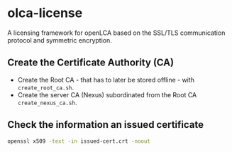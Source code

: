 # olca-license

A licensing framework for openLCA based on the SSL/TLS communication protocol and symmetric encryption.

## Create the Certificate Authority (CA)

 - Create the Root CA - that has to later be stored offline - with `create_root_ca.sh`.
 - Create the server CA (Nexus) subordinated from the Root CA `create_nexus_ca.sh`.

## Check the information an issued certificate

```bash
openssl x509 -text -in issued-cert.crt -noout
```
